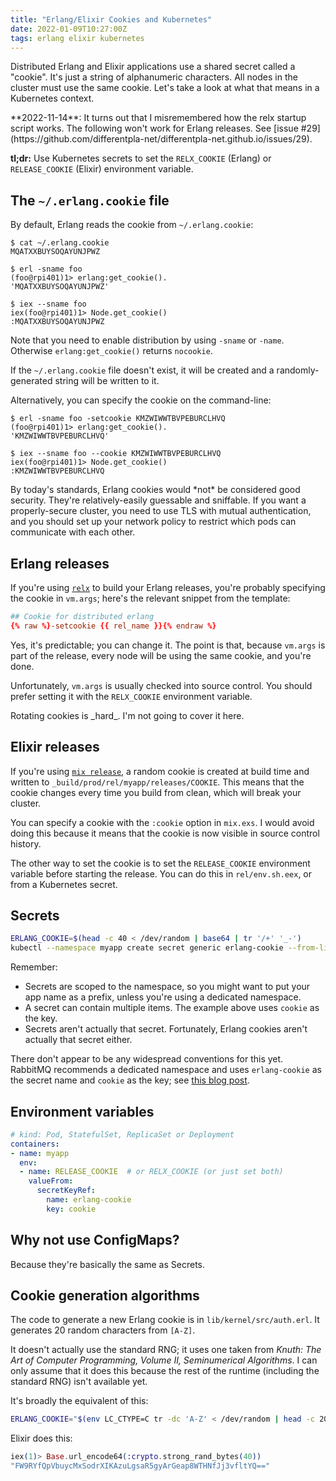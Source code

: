 ```yaml
---
title: "Erlang/Elixir Cookies and Kubernetes"
date: 2022-01-09T10:27:00Z
tags: erlang elixir kubernetes
---
```


Distributed Erlang and Elixir applications use a shared secret called a "cookie".  It's just a string of alphanumeric
characters. All nodes in the cluster must use the same cookie. Let's take a look at what that means in a Kubernetes
context.

<div class="callout callout-warning" markdown="span">
**2022-11-14**: It turns out that I misremembered how the relx startup script works. The following won't work for Erlang releases. See [issue #29](https://github.com/differentpla-net/differentpla-net.github.io/issues/29).
</div>

**tl;dr:** Use Kubernetes secrets to set the `RELX_COOKIE` (Erlang) or `RELEASE_COOKIE` (Elixir) environment variable.

## The `~/.erlang.cookie` file

By default, Erlang reads the cookie from `~/.erlang.cookie`:

```
$ cat ~/.erlang.cookie
MQATXXBUYSOQAYUNJPWZ

$ erl -sname foo
(foo@rpi401)1> erlang:get_cookie().
'MQATXXBUYSOQAYUNJPWZ'

$ iex --sname foo
iex(foo@rpi401)1> Node.get_cookie()
:MQATXXBUYSOQAYUNJPWZ
```

Note that you need to enable distribution by using `-sname` or `-name`. Otherwise `erlang:get_cookie()` returns `nocookie`.

If the `~/.erlang.cookie` file doesn't exist, it will be created and a randomly-generated string will be written to it.

Alternatively, you can specify the cookie on the command-line:

```
$ erl -sname foo -setcookie KMZWIWWTBVPEBURCLHVQ
(foo@rpi401)1> erlang:get_cookie().
'KMZWIWWTBVPEBURCLHVQ'

$ iex --sname foo --cookie KMZWIWWTBVPEBURCLHVQ
iex(foo@rpi401)1> Node.get_cookie()
:KMZWIWWTBVPEBURCLHVQ
```

<div class="callout callout-warning" markdown="span">
By today's standards, Erlang cookies would *not* be considered good security. They're relatively-easily guessable
and sniffable. If you want a properly-secure cluster, you need to use TLS with mutual authentication, and you should set
up your network policy to restrict which pods can communicate with each other.
</div>

## Erlang releases

If you're using [`relx`](https://github.com/erlware/relx) to build your Erlang releases, you're probably specifying the
cookie in `vm.args`; here's the relevant snippet from the template:

```conf
## Cookie for distributed erlang
{% raw %}-setcookie {{ rel_name }}{% endraw %}
```

Yes, it's predictable; you can change it. The point is that, because `vm.args` is part of the release, every node will
be using the same cookie, and you're done.

Unfortunately, `vm.args` is usually checked into source control. You should prefer setting it with the `RELX_COOKIE`
environment variable.

<div class="callout callout-warning" markdown="span">
Rotating cookies is _hard_. I'm not going to cover it here.
</div>

## Elixir releases

If you're using [`mix release`](https://hexdocs.pm/mix/Mix.Tasks.Release.html), a random cookie is created at build time
and written to `_build/prod/rel/myapp/releases/COOKIE`. This means that the cookie changes every time you build from
clean, which will break your cluster.

You can specify a cookie with the `:cookie` option in `mix.exs`. I would avoid doing this because it means that the
cookie is now visible in source control history.

The other way to set the cookie is to set the `RELEASE_COOKIE` environment variable before starting the release. You can
do this in `rel/env.sh.eex`, or from a Kubernetes secret.

## Secrets

```bash
ERLANG_COOKIE=$(head -c 40 < /dev/random | base64 | tr '/+' '_-')
kubectl --namespace myapp create secret generic erlang-cookie --from-literal=cookie="$ERLANG_COOKIE"
```

Remember:
- Secrets are scoped to the namespace, so you might want to put your app name as a prefix, unless you're using a dedicated namespace.
- A secret can contain multiple items. The example above uses `cookie` as the key.
- Secrets aren't actually that secret. Fortunately, Erlang cookies aren't actually that secret either.

There don't appear to be any widespread conventions for this yet. RabbitMQ recommends a dedicated namespace and uses
`erlang-cookie` as the secret name and `cookie` as the key; see [this blog post](https://blog.rabbitmq.com/posts/2020/08/deploying-rabbitmq-to-kubernetes-whats-involved/).

## Environment variables

```yaml
# kind: Pod, StatefulSet, ReplicaSet or Deployment
containers:
- name: myapp
  env:
  - name: RELEASE_COOKIE  # or RELX_COOKIE (or just set both)
    valueFrom:
      secretKeyRef:
        name: erlang-cookie
        key: cookie
```

## Why not use ConfigMaps?

Because they're basically the same as Secrets.

## Cookie generation algorithms

The code to generate a new Erlang cookie is in `lib/kernel/src/auth.erl`. It generates 20 random characters from `[A-Z]`.

It doesn't actually use the standard RNG; it uses one taken from _Knuth: The Art of Computer Programming, Volume II, Seminumerical Algorithms_. I can only assume that it does this because the rest of the runtime (including the standard RNG) isn't available yet.

It's broadly the equivalent of this:

```bash
ERLANG_COOKIE="$(env LC_CTYPE=C tr -dc 'A-Z' < /dev/random | head -c 20)"
```

Elixir does this:

```elixir
iex(1)> Base.url_encode64(:crypto.strong_rand_bytes(40))
"FW9RYfQpVbuycMxSodrXIKAzuLgsaR5gyArGeap8WTHNfJj3vfltYQ=="
```
